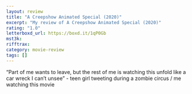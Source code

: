 ```yaml
---
layout: review
title: "A Creepshow Animated Special (2020)"
excerpt: "My review of A Creepshow Animated Special (2020)"
rating: "1.0"
letterboxd_url: https://boxd.it/1qP0Gb
mst3k:
rifftrax:
category: movie-review
tags: []
---
```


“Part of me wants to leave, but the rest of me is watching this unfold like a car wreck I can’t unsee” - teen girl tweeting during a zombie circus / me watching this movie
